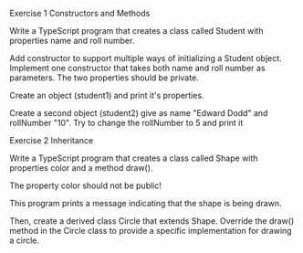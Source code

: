 Exercise 1 Constructors and Methods

Write a TypeScript program that creates a class called Student with properties name and roll number.

Add constructor to support multiple ways of initializing a Student object.
Implement one constructor that takes both name and roll number as parameters.
The two properties should be private.

Create an object (student1) and print it's properties.

Create a second object (student2) give as name "Edward Dodd" and rollNumber "10".
Try to change the rollNumber to 5 and print it

Exercise 2 Inheritance

Write a TypeScript program that creates a class called Shape with properties color and a method draw().

The property color should not be public!

This program prints a message indicating that the shape is being drawn.

Then, create a derived class Circle that extends Shape.
Override the draw() method in the Circle class to provide a specific implementation for drawing a circle.
